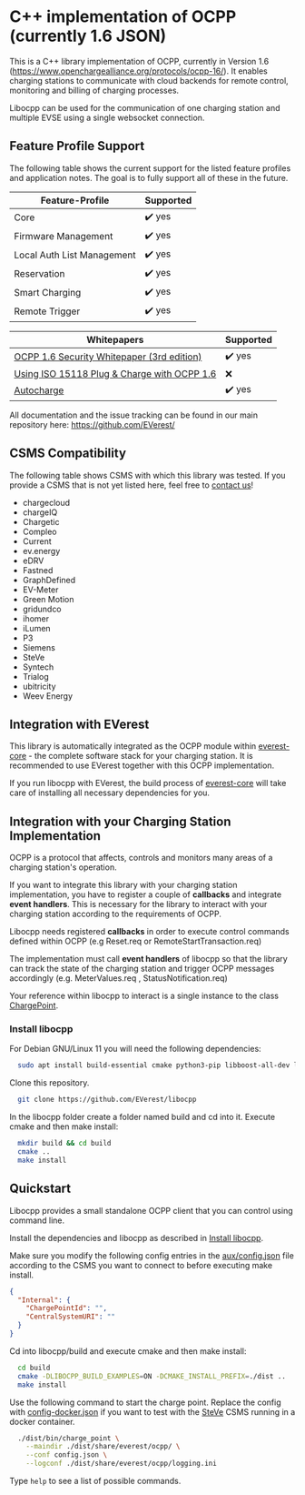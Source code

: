 # C++ implementation of OCPP (currently 1.6 JSON)

This is a C++ library implementation of OCPP, currently in Version 1.6 (https://www.openchargealliance.org/protocols/ocpp-16/). It enables charging stations to communicate with cloud backends for remote control, monitoring and billing of charging processes.

Libocpp can be used for the communication of one charging station and multiple EVSE using a single websocket connection.

## Feature Profile Support

The following table shows the current support for the listed feature profiles and application notes. The goal is to fully support all of these in the future.

| Feature-Profile            | Supported                 |
| -------------------------- | ------------------------- |
| Core                       | :heavy_check_mark: yes    |
| Firmware Management        | :heavy_check_mark: yes    |
| Local Auth List Management | :heavy_check_mark: yes    |
| Reservation                | :heavy_check_mark: yes    |
| Smart Charging             | :heavy_check_mark: yes    |
| Remote Trigger             | :heavy_check_mark: yes    |

| Whitepapers                                                                                                                               | Supported              |
| ----------------------------------------------------------------------------------------------------------------------------------------- | ---------------------- |
| [OCPP 1.6 Security Whitepaper (3rd edition)](https://www.openchargealliance.org/uploads/files/OCPP-1.6-security-whitepaper-edition-3.zip) | :heavy_check_mark: yes |
| [Using ISO 15118 Plug & Charge with OCPP 1.6](https://www.openchargealliance.org/uploads/files/ocpp_1_6_ISO_15118_v10.pdf)                | :x:                    |
| [Autocharge](https://github.com/openfastchargingalliance/openfastchargingalliance/blob/master/autocharge-final.pdf)                       | :heavy_check_mark: yes |

All documentation and the issue tracking can be found in our main repository here: https://github.com/EVerest/

## CSMS Compatibility

The following table shows CSMS with which this library was tested. If you provide a CSMS that is not yet listed here, feel free to [contact us](https://lists.lfenergy.org/g/everest)!

-   chargecloud
-   chargeIQ
-   Chargetic
-   Compleo
-   Current
-   ev.energy
-   eDRV
-   Fastned
-   GraphDefined
-   EV-Meter
-   Green Motion
-   gridundco
-   ihomer
-   iLumen
-   P3
-   Siemens
-   SteVe
-   Syntech
-   Trialog
-   ubitricity
-   Weev Energy

## Integration with EVerest

This library is automatically integrated as the OCPP module within [everest-core](https://github.com/EVerest/everest-core) - the complete software stack for your charging station. It is recommended to use EVerest together with this OCPP implementation.

If you run libocpp with EVerest, the build process of [everest-core](https://github.com/EVerest/everest-core) will take care of installing all necessary dependencies for you.

## Integration with your Charging Station Implementation

OCPP is a protocol that affects, controls and monitors many areas of a charging station's operation.

If you want to integrate this library with your charging station implementation, you have to register a couple of **callbacks** and integrate **event handlers**. This is necessary for the library to interact with your charging station according to the requirements of OCPP.

Libocpp needs registered **callbacks** in order to execute control commands defined within OCPP (e.g Reset.req or RemoteStartTransaction.req)

The implementation must call **event handlers** of libocpp so that the library can track the state of the charging station and trigger OCPP messages accordingly (e.g. MeterValues.req , StatusNotification.req)

Your reference within libocpp to interact is a single instance to the class [ChargePoint](include/ocpp1_6/charge_point.hpp).

### Install libocpp

For Debian GNU/Linux 11 you will need the following dependencies:

```bash
  sudo apt install build-essential cmake python3-pip libboost-all-dev libsqlite3-dev libssl-dev
```

Clone this repository.

```bash
  git clone https://github.com/EVerest/libocpp
```

In the libocpp folder create a folder named build and cd into it.
Execute cmake and then make install:

```bash
  mkdir build && cd build
  cmake ..
  make install
```

## Quickstart

Libocpp provides a small standalone OCPP client that you can control using command line.

Install the dependencies and libocpp as described in [Install libocpp](#install-libocpp).

Make sure you modify the following config entries in the [aux/config.json](aux/config.json) file according to the CSMS you want to connect to before executing make install.

```json
{
  "Internal": {
    "ChargePointId": "",
    "CentralSystemURI": ""
  }
}
```

Cd into libocpp/build and execute cmake and then make install:

```bash
  cd build
  cmake -DLIBOCPP_BUILD_EXAMPLES=ON -DCMAKE_INSTALL_PREFIX=./dist ..
  make install
```

Use the following command to start the charge point. Replace the config with [config-docker.json](aux/config-docker.json) if you want to test with the [SteVe](https://github.com/steve-community/steve#docker) CSMS running in a docker container.

```bash
  ./dist/bin/charge_point \
    --maindir ./dist/share/everest/ocpp/ \
    --conf config.json \
    --logconf ./dist/share/everest/ocpp/logging.ini
```

Type `help` to see a list of possible commands.

